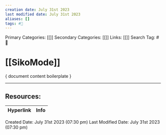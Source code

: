 ```yaml
---
creation date: July 31st 2023
last modified date: July 31st 2023
aliases: []
tags: #📖
---
```


Primary Categories: [[]] 
Secondary Categories: [[]] 
Links: [[]] 
Search Tag: #📖  

# [[SikoMode]]  
{ document content boilerplate }



___

## Resources:

| Hyperlink | Info |
| --------- | ---- |


Created Date: July 31st 2023 (07:30 pm) 
Last Modified Date: July 31st 2023 (07:30 pm)
